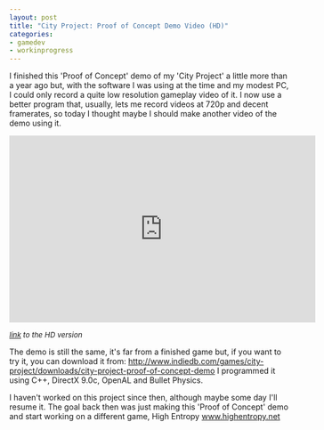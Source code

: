 ```yaml
---
layout: post
title: "City Project: Proof of Concept Demo Video (HD)"
categories:
- gamedev
- workinprogress
---
```


I finished this 'Proof of Concept' demo of my 'City Project' a little more than a year ago but, with the software I was using at the time and my modest PC, I could only record a quite low resolution gameplay video of it. I now use a better program that, usually, lets me record videos at 720p and decent framerates, so today I thought maybe I should make another video of the demo using it.

<iframe allowfullscreen="allowfullscreen" frameborder="0" height="336" src="http://www.youtube.com/embed/13oEmJQ9NSw" width="550"></iframe>

<span style="font-size: small;"><i><a href="http://www.youtube.com/watch?v=13oEmJQ9NSw&hd=1">link</a> to the HD version</i></span>

The demo is still the same, it's far from a finished game but, if you want to try it, you can download it from: <a href="http://www.indiedb.com/games/city-project/downloads/city-project-proof-of-concept-demo">http://www.indiedb.com/games/city-project/downloads/city-project-proof-of-concept-demo</a> I programmed it using C++, DirectX 9.0c, OpenAL and Bullet Physics.

I haven't worked on this project since then, although maybe some day I'll resume it. The goal back then was just making this 'Proof of Concept' demo and start working on a different game, High Entropy <a href="http://www.highentropy.net">www.highentropy.net</a>


